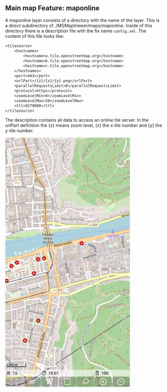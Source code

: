 ## Main map Feature: maponline

A maponline layer consists of a directory with the name of the layer.
This is a direct subdirectory of ./MGMapViewer/maps/maponline. Inside of
this directory there is a description file with the fix name
`config.xml`. The content of this file looks like:

```
<tilesource>
    <hostnames>
        <hostname>a.tile.openstreetmap.org</hostname>
        <hostname>b.tile.openstreetmap.org</hostname>
        <hostname>c.tile.openstreetmap.org</hostname>
    </hostnames>
    <port>443</port>
    <urlPart>/{z}/{x}/{y}.png</urlPart>
    <parallelRequestsLimit>8</parallelRequestsLimit>
    <protocol>https</protocol>
    <zoomLevelMin>4</zoomLevelMin>
    <zoomLevelMax>20</zoomLevelMax>
    <ttl>8279000</ttl>
</tilesource>
```

The description contains all data to access an online tile server. In the urlPart definition the {z} means zoom level, {x} the x-tile number and {y} the y-tile number.

<img src="./maponline_map.png" width="400" />


 